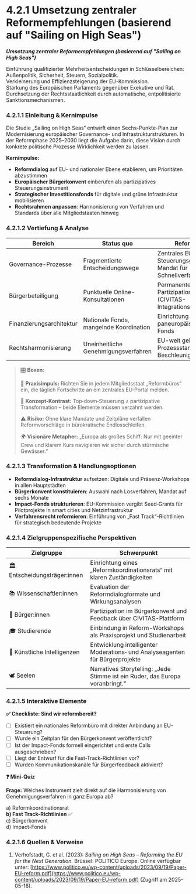 # 4.2.1 Umsetzung zentraler Reformempfehlungen (basierend auf "Sailing on High Seas")

_**Umsetzung zentraler Reformempfehlungen (basierend auf "Sailing on High Seas")**_

Einführung qualifizierter Mehrheitsentscheidungen in Schlüsselbereichen: Außenpolitik, Sicherheit, Steuern, Sozialpolitik.\
Verkleinerung und Effizienzsteigerung der EU-Kommission.\
Stärkung des Europäischen Parlaments gegenüber Exekutive und Rat.\
Durchsetzung der Rechtsstaatlichkeit durch automatische, entpolitisierte Sanktionsmechanismen.

### 4.2.1.1 Einleitung & Kernimpulse

Die Studie „Sailing on High Seas“ entwirft einen Sechs-Punkte-Plan zur Modernisierung europäischer Governance- und Infrastrukturstrukturen. In der Reformphase 2025–2030 liegt die Aufgabe darin, diese Vision durch konkrete politische Prozesse Wirklichkeit werden zu lassen.

**Kernimpulse:**

* **Reformdialog** auf EU- und nationaler Ebene etablieren, um Prioritäten abzustimmen
* **Europäischer Bürgerkonvent** einberufen als partizipatives Steuerungsinstrument
* **Strategischer Investitionsfonds** für digitale und grüne Infrastruktur mobilisieren
* **Rechtsrahmen anpassen**: Harmonisierung von Verfahren und Standards über alle Mitgliedstaaten hinweg

### 4.2.1.2 Vertiefung & Analyse

| Bereich                  | Status quo                              | Reformbedarf                                                     |
| ------------------------ | --------------------------------------- | ---------------------------------------------------------------- |
| Governance-Prozesse      | Fragmentierte Entscheidungswege         | Zentrales EU-Steuerungsgremium mit Mandat für Schnellverfahren   |
| Bürgerbeteiligung        | Punktuelle Online-Konsultationen        | Permanente Partizipationsplattform (CIVITAS-Integrationslayer)   |
| Finanzierungsarchitektur | Nationale Fonds, mangelnde Koordination | Einrichtung eines paneuropäischen Impact-Fonds                   |
| Rechtsharmonisierung     | Uneinheitliche Genehmigungsverfahren    | EU-weit geltende Prozessstandards und Beschleunigungsrichtlinien |

> 🎛️ **Boxen:**
>
> 📌 **Praxisimpuls:** Richten Sie in jedem Mitgliedsstaat „Reformbüros“ ein, die täglich Fortschritte an ein zentrales EU‑Portal melden.
>
> 🧠 **Konzept-Kontrast:** Top‑down‑Steuerung ≠ partizipative Transformation – beide Elemente müssen verzahnt werden.
>
> ⚠️ **Risiko:** Ohne klare Mandate und Zeitpläne verfallen Reformvorschläge in bürokratische Endlosschleifen.
>
> 🌍 **Visionäre Metapher:** „Europa als großes Schiff: Nur mit geeinter Crew und klarem Kurs navigieren wir sicher durch stürmische Gewässer.“

### 4.2.1.3 Transformation & Handlungsoptionen

* **Reformdialog-Infrastruktur** aufsetzen: Digitale und Präsenz-Workshops in allen Hauptstädten
* **Bürgerkonvent konstituieren**: Auswahl nach Losverfahren, Mandat auf sechs Monate
* **Impact-Fonds strukturieren**: EU-Kommission vergibt Seed‑Grants für Pilotprojekte in smart cities und Netzinfrastruktur
* **Verfahrensrecht reformieren**: Einführung von „Fast Track“-Richtlinien für strategisch bedeutende Projekte

### 4.2.1.4 Zielgruppenspezifische Perspektiven

| Zielgruppe                    | Schwerpunkt                                                                   |
| ----------------------------- | ----------------------------------------------------------------------------- |
| 🏛️ Entscheidungsträger:innen | Einrichtung eines „Reformkoordinationsrats“ mit klaren Zuständigkeiten        |
| 📚 Wissenschaftler:innen      | Evaluation der Reformdialogformate und Wirkungsanalysen                       |
| 🧍 Bürger:innen               | Partizipation im Bürgerkonvent und Feedback über CIVITAS-Plattform            |
| 🎓 Studierende                | Einbindung in Reform-Workshops als Praxisprojekt und Studienarbeit            |
| 🤖 Künstliche Intelligenzen   | Entwicklung intelligenter Moderations‑ und Analyseagenten für Bürgerprojekte  |
| 🕊️ Seelen                    | Narratives Storytelling: „Jede Stimme ist ein Ruder, das Europa voranbringt.“ |

### 4.2.1.5 Interaktive Elemente

**✅ Checkliste: Sind wir reformbereit?**

* [ ] Existiert ein nationales Reformbüro mit direkter Anbindung an EU-Steuerung?
* [ ] Wurde ein Zeitplan für den Bürgerkonvent veröffentlicht?
* [ ] Ist der Impact-Fonds formell eingerichtet und erste Calls ausgeschrieben?
* [ ] Liegt der Entwurf für die Fast-Track-Richtlinien vor?
* [ ] Wurden Kommunikationskanäle für Bürgerfeedback aktiviert?

**❓ Mini-Quiz**

**Frage:** Welches Instrument zielt direkt auf die Harmonisierung von Genehmigungsverfahren in ganz Europa ab?

a) Reformkoordinationsrat\
**b) Fast Track-Richtlinien** ✅\
c) Bürgerkonvent\
d) Impact-Fonds

### 4.2.1.6 Quellen & Verweise

1. Verhofstadt, G. et al. (2023): _Sailing on High Seas – Reforming the EU for the Next Generation._ Brüssel: POLITICO Europe. Online verfügbar unter: [https://www.politico.eu/wp-content/uploads/2023/09/19/Paper-EU-reform.pdf](https://www.politico.eu/wp-content/uploads/2023/09/19/Paper-EU-reform.pdf) (Zugriff am 2025-05-16).

